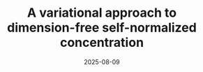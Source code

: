 ---
layout: default 
title: A variational approach to dimension-free self-normalized concentration
authors: Ben Chugg, Aaditya Ramdas
publication: preprint
year: 2025
date: "2025-08-09"
link: "https://arxiv.org/pdf/2508.06483"
category: Theory
show: True
---
